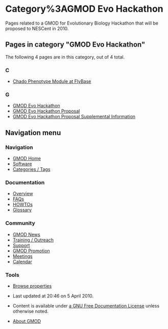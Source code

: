 



<span id="top"></span>




# <span dir="auto">Category%3AGMOD Evo Hackathon</span>









Pages related to a GMOD for Evolutionary Biology Hackathon that will be
proposed to NESCent in 2010.


## Pages in category "GMOD Evo Hackathon"

The following 4 pages are in this category, out of 4 total.



### C

- [Chado Phenotype Module at
  FlyBase](Chado_Phenotype_Module_at_FlyBase "Chado Phenotype Module at FlyBase")

### G

- [GMOD Evo Hackathon](GMOD_Evo_Hackathon "GMOD Evo Hackathon")
- [GMOD Evo Hackathon
  Proposal](GMOD_Evo_Hackathon_Proposal "GMOD Evo Hackathon Proposal")
- [GMOD Evo Hackathon Proposal Supplemental
  Information](GMOD_Evo_Hackathon_Proposal_Supplemental_Information "GMOD Evo Hackathon Proposal Supplemental Information")








## Navigation menu






### 





### Navigation



- <span id="n-GMOD-Home">[GMOD Home](Main_Page)</span>
- <span id="n-Software">[Software](GMOD_Components)</span>
- <span id="n-Categories-.2F-Tags">[Categories /
  Tags](Categories)</span>




### Documentation



- <span id="n-Overview">[Overview](Overview)</span>
- <span id="n-FAQs">[FAQs](Category%3AFAQ)</span>
- <span id="n-HOWTOs">[HOWTOs](Category%3AHOWTO)</span>
- <span id="n-Glossary">[Glossary](Glossary)</span>




### Community



- <span id="n-GMOD-News">[GMOD News](GMOD_News)</span>
- <span id="n-Training-.2F-Outreach">[Training /
  Outreach](Training_and_Outreach)</span>
- <span id="n-Support">[Support](Support)</span>
- <span id="n-GMOD-Promotion">[GMOD Promotion](GMOD_Promotion)</span>
- <span id="n-Meetings">[Meetings](Meetings)</span>
- <span id="n-Calendar">[Calendar](Calendar)</span>




### Tools

- <span id="t-smwbrowselink"><a href="Special%3ABrowse/Category%3AGMOD_Evo_Hackathon"
  rel="smw-browse">Browse properties</a></span>



- <span id="footer-info-lastmod">Last updated at 20:46 on 5 April
  2010.</span>
<!-- - <span id="footer-info-viewcount">9,180 page views.</span> -->
- <span id="footer-info-copyright">Content is available under
  <a href="http://www.gnu.org/licenses/fdl-1.3.html" class="external"
  rel="nofollow">a GNU Free Documentation License</a> unless otherwise
  noted.</span>

<!-- -->

- <span id="footer-places-about">[About
  GMOD](GMOD%3AAbout "GMOD%3AAbout")</span>

<!-- -->




